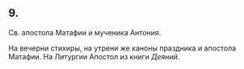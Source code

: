 
## 9.

Св. апостола Матафии и мученика Антония. 

На вечерни стихиры, на утрени же каноны праздника и апостола Матафии. 
На Литургии Апостол из книги *Деяний*.
